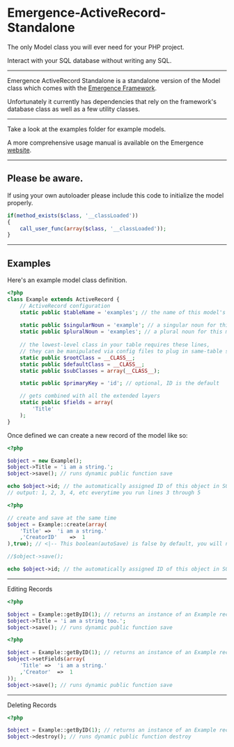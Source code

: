 Emergence-ActiveRecord-Standalone
=================================

The only Model class you will ever need for your PHP project.

Interact with your SQL database without writing any SQL.

***

Emergence ActiveRecord Standalone is a standalone version of the Model class which comes with the [Emergence Framework](http://emr.ge).

Unfortunately it currently has dependencies that rely on the framework's database class as well as a few utility classes.

***

Take a look at the examples folder for example models.

A more comprehensive usage manual is available on the Emergence [website](http://emr.ge/manual/models).

***
Please be aware.
----------------

If using your own autoloader please include this code to initialize the model properly.

```php
if(method_exists($class, '__classLoaded'))
{
	call_user_func(array($class, '__classLoaded'));
}
```

***
Examples
--------

Here's an example model class definition.

```php
<?php
class Example extends ActiveRecord {
	// ActiveRecord configuration
	static public $tableName = 'examples'; // the name of this model's table
	
	static public $singularNoun = 'example'; // a singular noun for this model's object
	static public $pluralNoun = 'examples'; // a plural noun for this model's object
	
	// the lowest-level class in your table requires these lines,
	// they can be manipulated via config files to plug in same-table subclasses
	static public $rootClass = __CLASS__;
	static public $defaultClass = __CLASS__;
	static public $subClasses = array(__CLASS__);

	static public $primaryKey = 'id'; // optional, ID is the default

	// gets combined with all the extended layers
	static public $fields = array(
		'Title'
	);
}
```


Once defined we can create a new record of the model like so:

```php
<?php

$object = new Example();
$object->Title = 'i am a string.';
$object->save(); // runs dynamic public function save

echo $object->id; // the automatically assigned ID of this object in SQL
// output: 1, 2, 3, 4, etc everytime you run lines 3 through 5
```


```php
<?php

// create and save at the same time
$object = Example::create(array(
	'Title'	=>	'i am a string.'
	,'CreatorID'	=>	1
),true); // <|-- This boolean(autoSave) is false by default, you will need to uncomment the save() line below if you omit this option or set it to false

//$object->save();

echo $object->id; // the automatically assigned ID of this object in SQL
```

***
Editing Records
```php
<?php

$object = Example::getByID(1); // returns an instance of an Example record
$object->Title = 'i am a string too.';
$object->save(); // runs dynamic public function save
```

```php
<?php

$object = Example::getByID(1); // returns an instance of an Example record
$object->setFields(array(
	'Title'	=>	'i am a string.'
	,'Creator'	=>	1
));
$object->save(); // runs dynamic public function save
```

***

Deleting Records
```php
<?php

$object = Example::getByID(1); // returns an instance of an Example record
$object->destroy(); // runs dynamic public function destroy
```